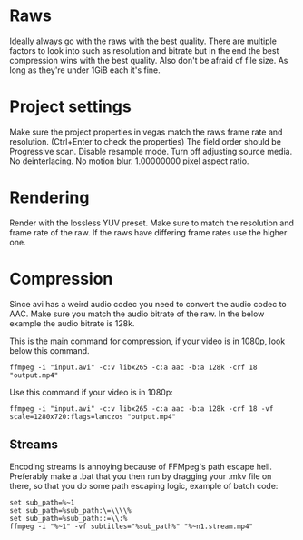 # Raws
Ideally always go with the raws with the best quality. There are multiple factors to look into such as resolution and bitrate but in the end the best compression wins with the best quality. Also don't be afraid of file size. As long as they're under 1GiB each it's fine.

# Project settings
Make sure the project properties in vegas match the raws frame rate and resolution. (Ctrl+Enter to check the properties) The field order should be Progressive scan. Disable resample mode. Turn off adjusting source media. No deinterlacing. No motion blur. 1.00000000 pixel aspect ratio.

# Rendering
Render with the lossless YUV preset. Make sure to match the resolution and frame rate of the raw. If the raws have differing frame rates use the higher one.

# Compression
Since avi has a weird audio codec you need to convert the audio codec to AAC. Make sure you match the audio bitrate of the raw. In the below example the audio bitrate is 128k.

This is the main command for compression, if your video is in 1080p, look below this command.
```
ffmpeg -i "input.avi" -c:v libx265 -c:a aac -b:a 128k -crf 18 "output.mp4"
```

Use this command if your video is in 1080p:
```
ffmpeg -i "input.avi" -c:v libx265 -c:a aac -b:a 128k -crf 18 -vf scale=1280x720:flags=lanczos "output.mp4"
```

## Streams
Encoding streams is annoying because of FFMpeg's path escape hell. Preferably make a .bat that you then run by dragging your .mkv file on there, so that you do some path escaping logic, example of batch code:
```
set sub_path=%~1
set sub_path=%sub_path:\=\\\\%
set sub_path=%sub_path::=\\:%
ffmpeg -i "%~1" -vf subtitles="%sub_path%" "%~n1.stream.mp4"
```
